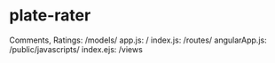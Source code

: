 # plate-rater

Comments, Ratings: /models/
app.js: /
index.js: /routes/
angularApp.js: /public/javascripts/
index.ejs: /views

